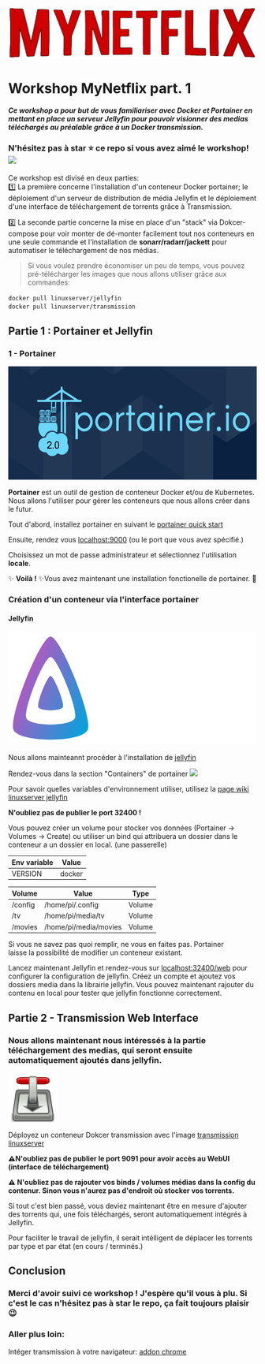 ![](assets/mynetflix.png)

# Workshop MyNetflix part. 1

#### *Ce workshop a pour but de vous familiariser avec Docker et Portainer en mettant en place un serveur Jellyfin pour pouvoir visionner des medias téléchargés au préalable grâce à un Docker transmission.*

### **N'hésitez pas à star ⭐ ce repo si vous avez aimé le workshop!** ![](https://img.shields.io/github/stars/ajnart/mynetflix-part1?label=%E2%AD%90&style=for-the-badge?branch=master&kill_cache=1")

Ce workshop est divisé en deux parties:  
1️⃣ La première concerne l'installation d'un conteneur Docker portainer; le déploiement d'un serveur de distribution de média Jellyfin et le déploiement d'une interface de téléchargement de torrents grâce à Transmission.

2️⃣ La seconde partie concerne la mise en place d'un "stack" via Dokcer-compose pour voir monter de dé-monter facilement tout nos conteneurs en une seule commande et l'installation de **sonarr/radarr/jackett** pour automatiser le téléchargement de nos médias.

>Si vous voulez prendre économiser un peu de temps, vous pouvez pré-télécharger les images que nous allons utiliser grâce aux commandes:

``docker pull linuxserver/jellyfin``  
``docker pull linuxserver/transmission``  

## Partie 1 : Portainer et Jellyfin
### 1 - Portainer
<img src="assets/portainerlogo.png" width="562" height="230">

**Portainer** est un outil de gestion de conteneur Docker et/ou de Kubernetes. Nous allons l'utiliser pour gérer les conteneurs que nous allons créer dans le futur.

Tout d'abord, installez portainer en suivant le [portainer quick start](https://documentation.portainer.io/v2.0/deploy/ceinstalldocker/)

Ensuite, rendez vous [localhost:9000](http://localhost:9000) (ou le port que vous avez spécifié.)

Choisissez un mot de passe administrateur et sélectionnez l'utilisation **locale**.

✨ **Voilà !** ✨Vous avez maintenant une installation fonctionelle de portainer. 🐋

### Création d'un conteneur via l'interface portainer
#### Jellyfin
<img src="assets/jellyfin.svg" width="562" height="230">

Nous allons mainteannt procéder à l'installation de [jellyfin](https://jellyfin.org/)

Rendez-vous dans la section "Containers" de portainer ![](assets/containers.png)

Pour savoir quelles variables d'environnement utiliser, utilisez la [page wiki linuxserver jellyfin](https://hub.docker.com/r/linuxserver/jellyfin)

**N'oubliez pas de publier le port 32400 !**

Vous pouvez créer un volume pour stocker vos données (Portainer -> Volumes -> Create)
ou utiliser un bind qui attribuera un dossier dans le conteneur a un dossier en local. (une passerelle)

| Env variable | Value |
|--------------|-------|
| VERSION      | docker|


| Volume       |  Value                | Type
|--------------|-----------------------|------
| /config      | /home/pi/.config      | Volume
| /tv          | /home/pi/media/tv     | Volume
| /movies      | /home/pi/media/movies | Volume

Si vous ne savez pas quoi remplir, ne vous en faites pas. Portainer laisse la possibilité de modifier un conteneur existant.

Lancez maintenant Jellyfin et rendez-vous sur [localhost:32400/web](http://localhost:32400/web) pour configurer la configuration de jellyfin. Créez un compte et ajoutez vos dossiers media dans la librairie jellyfin. 
Vous pouvez maintenant rajouter du contenu en local pour tester que jellyfin fonctionne correctement.

## Partie 2 - Transmission Web Interface
### Nous allons maintenant nous intéressés à la partie téléchargement des medias, qui seront ensuite automatiquement ajoutés dans jellyfin.

<img src="assets/transmission.png" width="100" height="100"> 

Déployez un conteneur Dokcer transmission avec l'image [transmission linuxserver](https://hub.docker.com/r/linuxserver/transmission)

**⚠N'oubliez pas de publier le port 9091 pour avoir accès au WebUI (interface de téléchargement)**

**⚠ N'oubliez pas de rajouter vos binds / volumes médias dans la config du contenur. Sinon vous n'aurez pas d'endroit où stocker vos torrents.**

Si tout c'est bien passé, vous deviez maintenant être en mesure d'ajouter des torrents qui, une fois téléchargés, seront automatiquement intégrés à Jellyfin.

Pour faciliter le travail de jellyfin, il serait intélligent de déplacer les torrents par type et par état (en cours / terminés.)

## Conclusion

### Merci d'avoir suivi ce workshop ! J'espère qu'il vous à plu. Si c'est le cas n'hésitez pas à star le repo, ça fait toujours plaisir 😉

### Aller plus loin:

Intéger transmission à votre navigateur: [addon chrome](https://chrome.google.com/webstore/detail/transmission-easy-client/cmkphjiphbjkffbcbnjiaidnjhahnned?hl=en)
